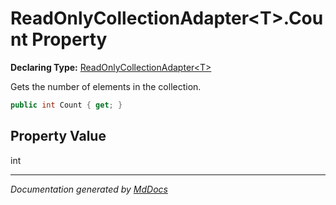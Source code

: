 ﻿# ReadOnlyCollectionAdapter\<T\>.Count Property

**Declaring Type:** [ReadOnlyCollectionAdapter\<T\>](../index.md)

Gets the number of elements in the collection.

```csharp
public int Count { get; }
```

## Property Value

int

___

*Documentation generated by [MdDocs](https://github.com/ap0llo/mddocs)*
